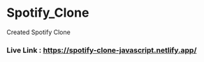 # Spotify_Clone
Created Spotify Clone
### Live Link : https://spotify-clone-javascript.netlify.app/
